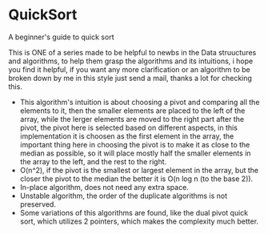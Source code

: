 # QuickSort
A beginner's guide to quick sort

This is ONE of a series made to be helpful to newbs in the Data struuctures and algorithms, to help them grasp the algorithms and its intuitions, i hope you find it helpful, if you want any more clarification or an algorithm to be broken down by me in this style just send a mail, thanks a lot for checking this.
- This algorithm's intuition is about choosing a pivot and comparing all the elements to it, 
  then the smaller elements are placed to the left of the array, while the lerger elements are moved to the right part after the pivot, 
  the pivot here is selected based on different aspects, in this implementation it is choosen as the first element in the array, the important
  thing here in choosing the pivot is to make it as close to the median as possible, so it will place mostly half the smaller elements
  in the array to the left, and the rest to the right.
- O(n^2), if the pivot is the smallest or largest element in the array, but the closer the pivot to the median the better it is O(n log n (to the base 2)).
- In-place algorithm, does not need any extra space.
- Unstable algorithm, the order of the duplicate algorithms is not preserved.
- Some variations of this algorithms are found, like the dual pivot quick sort, which utilizes 2 pointers, which makes the complexity much better. 
